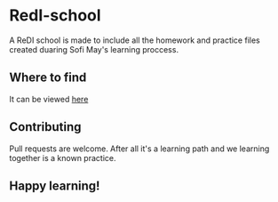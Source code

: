 # RedI-school
A ReDI school is made to include all the homework and practice files created duaring Sofi May's learning proccess. 

## Where to find
It can be viewed [here](https://github.com/sofimay/RedI-school)

## Contributing
Pull requests are welcome. After all it's a learning path and we learning together is a known practice.

## Happy learning!
